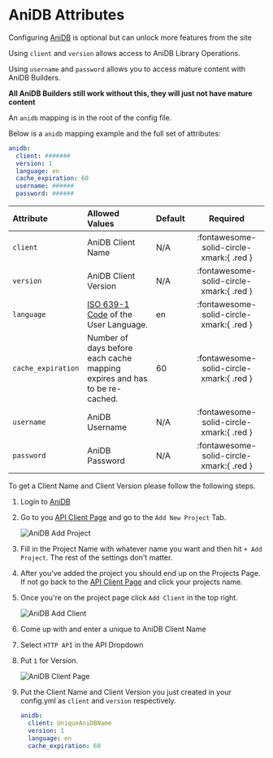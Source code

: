 # AniDB Attributes

Configuring [AniDB](https://anidb.net/) is optional but can unlock more features from the site

Using `client` and `version` allows access to AniDB Library Operations.

Using `username` and `password` allows you to access mature content with AniDB Builders.

**All AniDB Builders still work without this, they will just not have mature content**

An `anidb` mapping is in the root of the config file.

Below is a `anidb` mapping example and the full set of attributes:
```yaml
anidb:
  client: #######
  version: 1
  language: en
  cache_expiration: 60
  username: ######
  password: ######
```

| Attribute          | Allowed Values                                                                                | Default | Required |
|:-------------------|:----------------------------------------------------------------------------------------------|:--------|:--------:|
| `client`           | AniDB Client Name                                                                             | N/A     | :fontawesome-solid-circle-xmark:{ .red } |
| `version`          | AniDB Client Version                                                                          | N/A     | :fontawesome-solid-circle-xmark:{ .red } |
| `language`         | [ISO 639-1 Code](https://en.wikipedia.org/wiki/List_of_ISO_639-1_codes) of the User Language. | en      | :fontawesome-solid-circle-xmark:{ .red } |
| `cache_expiration` | Number of days before each cache mapping expires and has to be re-cached.                     | 60      | :fontawesome-solid-circle-xmark:{ .red } |
| `username`         | AniDB Username                                                                                | N/A     | :fontawesome-solid-circle-xmark:{ .red } |
| `password`         | AniDB Password                                                                                | N/A     | :fontawesome-solid-circle-xmark:{ .red } |

To get a Client Name and Client Version please follow the following steps.

1.  Login to [AniDB](https://anidb.net/)
2.  Go to you [API Client Page](https://anidb.net/software/add) and go to the `Add New Project` Tab.

    ![AniDB Add Project](anidb-1.png)

3.  Fill in the Project Name with whatever name you want and then hit `+ Add Project`. The rest of the settings don't matter.
4.  After you've added the project you should end up on the Projects Page. If not go back to the [API Client Page](https://anidb.net/software/add) and click your projects name. 
5.  Once you're on the project page click `Add Client` in the top right.

    ![AniDB Add Client](anidb-2.png)

6.  Come up with and enter a unique to AniDB Client Name
7.  Select `HTTP API` in the API Dropdown
8.  Put `1` for Version.

    ![AniDB Client Page](anidb-3.png)

9.  Put the Client Name and Client Version you just created in your config.yml as `client` and `version` respectively.

    ```yaml
    anidb:
      client: UniqueAniDBName
      version: 1
      language: en
      cache_expiration: 60
    ```
